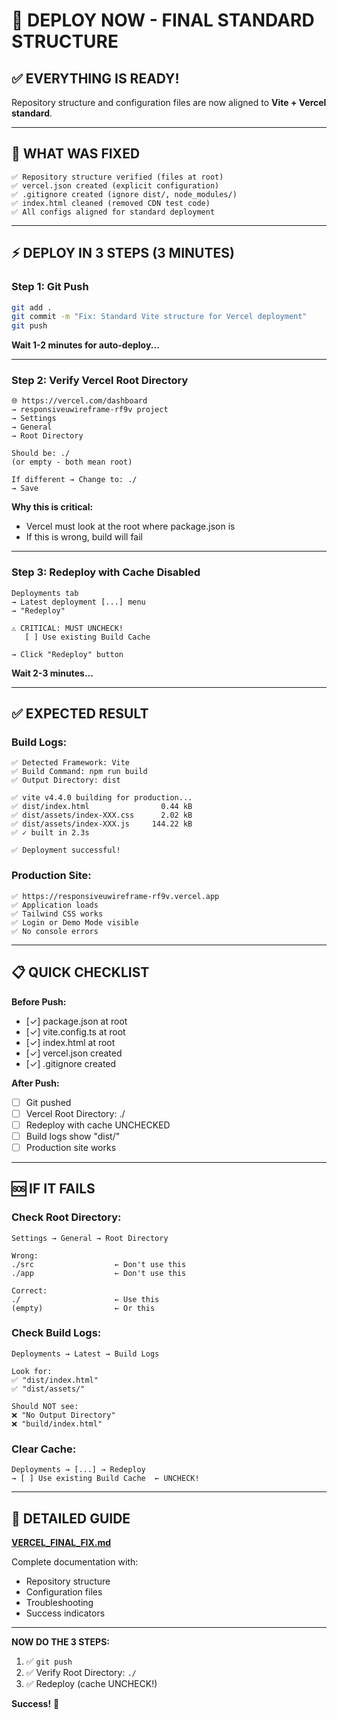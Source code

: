 # 🚀 DEPLOY NOW - FINAL STANDARD STRUCTURE

## ✅ EVERYTHING IS READY!

Repository structure and configuration files are now aligned to **Vite + Vercel standard**.

---

## 📁 WHAT WAS FIXED

```
✅ Repository structure verified (files at root)
✅ vercel.json created (explicit configuration)
✅ .gitignore created (ignore dist/, node_modules/)
✅ index.html cleaned (removed CDN test code)
✅ All configs aligned for standard deployment
```

---

## ⚡ DEPLOY IN 3 STEPS (3 MINUTES)

### Step 1: Git Push

```bash
git add .
git commit -m "Fix: Standard Vite structure for Vercel deployment"
git push
```

**Wait 1-2 minutes for auto-deploy...**

---

### Step 2: Verify Vercel Root Directory

```
🌐 https://vercel.com/dashboard
→ responsiveuwireframe-rf9v project
→ Settings
→ General
→ Root Directory

Should be: ./
(or empty - both mean root)

If different → Change to: ./
→ Save
```

**Why this is critical:**
- Vercel must look at the root where package.json is
- If this is wrong, build will fail

---

### Step 3: Redeploy with Cache Disabled

```
Deployments tab
→ Latest deployment [...] menu
→ "Redeploy"

⚠️ CRITICAL: MUST UNCHECK!
   [ ] Use existing Build Cache

→ Click "Redeploy" button
```

**Wait 2-3 minutes...**

---

## ✅ EXPECTED RESULT

### Build Logs:

```
✅ Detected Framework: Vite
✅ Build Command: npm run build
✅ Output Directory: dist

✅ vite v4.4.0 building for production...
✅ dist/index.html                0.44 kB
✅ dist/assets/index-XXX.css      2.02 kB
✅ dist/assets/index-XXX.js     144.22 kB
✅ ✓ built in 2.3s

✅ Deployment successful!
```

### Production Site:

```
✅ https://responsiveuwireframe-rf9v.vercel.app
✅ Application loads
✅ Tailwind CSS works
✅ Login or Demo Mode visible
✅ No console errors
```

---

## 📋 QUICK CHECKLIST

**Before Push:**
- [✓] package.json at root
- [✓] vite.config.ts at root
- [✓] index.html at root
- [✓] vercel.json created
- [✓] .gitignore created

**After Push:**
- [ ] Git pushed
- [ ] Vercel Root Directory: ./
- [ ] Redeploy with cache UNCHECKED
- [ ] Build logs show "dist/"
- [ ] Production site works

---

## 🆘 IF IT FAILS

### Check Root Directory:

```
Settings → General → Root Directory

Wrong:
./src                  ← Don't use this
./app                  ← Don't use this

Correct:
./                     ← Use this
(empty)                ← Or this
```

### Check Build Logs:

```
Deployments → Latest → Build Logs

Look for:
✅ "dist/index.html"
✅ "dist/assets/"

Should NOT see:
❌ "No Output Directory"
❌ "build/index.html"
```

### Clear Cache:

```
Deployments → [...] → Redeploy
→ [ ] Use existing Build Cache  ← UNCHECK!
```

---

## 📖 DETAILED GUIDE

**[VERCEL_FINAL_FIX.md](./VERCEL_FINAL_FIX.md)**

Complete documentation with:
- Repository structure
- Configuration files
- Troubleshooting
- Success indicators

---

**NOW DO THE 3 STEPS:**

1. ✅ `git push`
2. ✅ Verify Root Directory: `./`
3. ✅ Redeploy (cache UNCHECK!)

**Success!** 🚀
